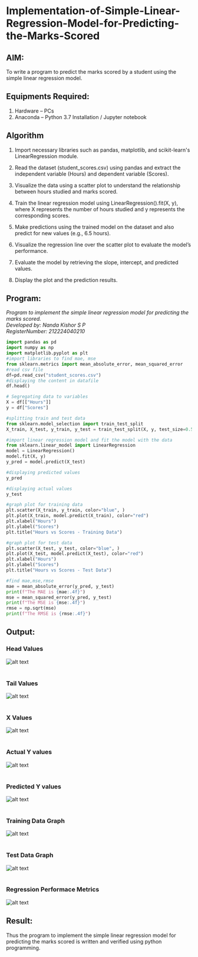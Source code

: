 # Implementation-of-Simple-Linear-Regression-Model-for-Predicting-the-Marks-Scored

## AIM:
To write a program to predict the marks scored by a student using the simple linear regression model.

## Equipments Required:
1. Hardware – PCs
2. Anaconda – Python 3.7 Installation / Jupyter notebook

## Algorithm
1. Import necessary libraries such as pandas, matplotlib, and scikit-learn's LinearRegression module.

2. Read the dataset (student_scores.csv) using pandas and extract the independent variable (Hours) and dependent variable (Scores).

3. Visualize the data using a scatter plot to understand the relationship between hours studied and marks scored.

4. Train the linear regression model using LinearRegression().fit(X, y), where X represents the number of hours studied and y represents the corresponding scores.

5. Make predictions using the trained model on the dataset and also predict for new values (e.g., 6.5 hours).

6. Visualize the regression line over the scatter plot to evaluate the model’s performance.

7. Evaluate the model by retrieving the slope, intercept, and predicted values.

8. Display the plot and the prediction results.

## Program:

*Program to implement the simple linear regression model for predicting the marks scored.*<br>
*Developed by: Nanda Kishor S P*<br>
*RegisterNumber: 212224040210*<br>

```python
import pandas as pd
import numpy as np
import matplotlib.pyplot as plt
#import libraries to find mae, mse
from sklearn.metrics import mean_absolute_error, mean_squared_error
#read csv file
df=pd.read_csv("student_scores.csv")
#displaying the content in datafile
df.head()
```

```python
# Segregating data to variables
X = df[["Hours"]]
y = df["Scores"]
```

```python
#splitting train and test data
from sklearn.model_selection import train_test_split
X_train, X_test, y_train, y_test = train_test_split(X, y, test_size=0.5, random_state=42)
```

```python
#import linear regression model and fit the model with the data
from sklearn.linear_model import LinearRegression
model = LinearRegression()
model.fit(X, y)
y_pred = model.predict(X_test)
```

```python
#displaying predicted values
y_pred
```

```python
#displaying actual values
y_test
```


```python
#graph plot for training data
plt.scatter(X_train, y_train, color="blue", )
plt.plot(X_train, model.predict(X_train), color="red")
plt.xlabel("Hours")
plt.ylabel("Scores")
plt.title("Hours vs Scores - Training Data")
```

```python
#graph plot for test data
plt.scatter(X_test, y_test, color="blue", )
plt.plot(X_test, model.predict(X_test), color="red")
plt.xlabel("Hours")
plt.ylabel("Scores")
plt.title("Hours vs Scores - Test Data")
```

```python
#find mae,mse,rmse
mae = mean_absolute_error(y_pred, y_test)
print(f"The MAE is {mae:.4f}")
mse = mean_squared_error(y_pred, y_test)
print(f"The MSE is {mse:.4f}")
rmse = np.sqrt(mse)
print(f"The RMSE is {rmse:.4f}")
```
## Output:

### Head Values
![alt text](image.png)  
<br>
### Tail Values
![alt text](image-1.png)  
<br>
### X Values
![alt text](image-2.png)  
<br>
### Actual Y values
![alt text](image-3.png)  
<br>
### Predicted Y values
![alt text](image-4.png)  
<br>
### Training Data Graph
![alt text](image-5.png)  
<br>
### Test Data Graph
![alt text](image-6.png)  
<br>
### Regression Performace Metrics
![alt text](image-7.png)

## Result:
Thus the program to implement the simple linear regression model for predicting the marks scored is written and verified using python programming.
